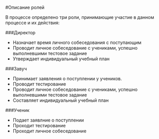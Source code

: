 #Описание ролей

В процессе определено три роли, принимающие участие в данном процессе и их действия:

###Директор
- Назначает время личного собеседования с поступающим
- Проводит личное собеседование с учениками, успешно выполневшими тестовое задание
- Утверждает индивидуальный учебный план

###Завуч
- Принимает заявления о поступлении у учеников.
- Проводит тестирование
- Проводит личное собеседование с учениками, успешно выполневшими тестовое задание
- Составляет индивидуальный учебный план

###Ученик 
- Подает заявлние о поступлении
- Проходит тестирование
- Проходит личное собеседование
